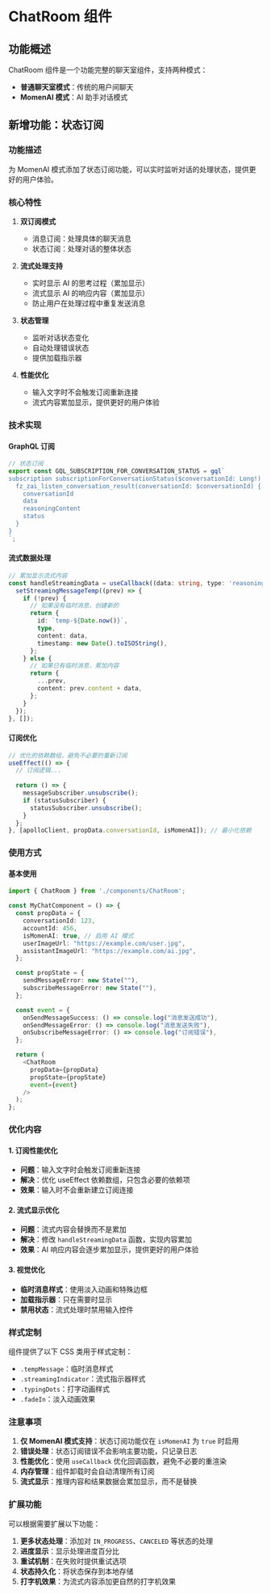 # ChatRoom 组件

## 功能概述

ChatRoom 组件是一个功能完整的聊天室组件，支持两种模式：
- **普通聊天室模式**：传统的用户间聊天
- **MomenAI 模式**：AI 助手对话模式

## 新增功能：状态订阅

### 功能描述

为 MomenAI 模式添加了状态订阅功能，可以实时监听对话的处理状态，提供更好的用户体验。

### 核心特性

1. **双订阅模式**
   - 消息订阅：处理具体的聊天消息
   - 状态订阅：处理对话的整体状态

2. **流式处理支持**
   - 实时显示 AI 的思考过程（累加显示）
   - 流式显示 AI 的响应内容（累加显示）
   - 防止用户在处理过程中重复发送消息

3. **状态管理**
   - 监听对话状态变化
   - 自动处理错误状态
   - 提供加载指示器

4. **性能优化**
   - 输入文字时不会触发订阅重新连接
   - 流式内容累加显示，提供更好的用户体验

### 技术实现

#### GraphQL 订阅

```typescript
// 状态订阅
export const GQL_SUBSCRIPTION_FOR_CONVERSATION_STATUS = gql`
subscription subscriptionForConversationStatus($conversationId: Long!) {
  fz_zai_listen_conversation_result(conversationId: $conversationId) {
    conversationId
    data
    reasoningContent
    status
  }
}
`;
```

#### 流式数据处理

```typescript
// 累加显示流式内容
const handleStreamingData = useCallback((data: string, type: 'reasoning' | 'result') => {
  setStreamingMessageTemp((prev) => {
    if (!prev) {
      // 如果没有临时消息，创建新的
      return {
        id: `temp-${Date.now()}`,
        type,
        content: data,
        timestamp: new Date().toISOString(),
      };
    } else {
      // 如果已有临时消息，累加内容
      return {
        ...prev,
        content: prev.content + data,
      };
    }
  });
}, []);
```

#### 订阅优化

```typescript
// 优化的依赖数组，避免不必要的重新订阅
useEffect(() => {
  // 订阅逻辑...
  
  return () => {
    messageSubscriber.unsubscribe();
    if (statusSubscriber) {
      statusSubscriber.unsubscribe();
    }
  };
}, [apolloClient, propData.conversationId, isMomenAI]); // 最小化依赖
```

### 使用方式

#### 基本使用

```typescript
import { ChatRoom } from './components/ChatRoom';

const MyChatComponent = () => {
  const propData = {
    conversationId: 123,
    accountId: 456,
    isMomenAI: true, // 启用 AI 模式
    userImageUrl: "https://example.com/user.jpg",
    assistantImageUrl: "https://example.com/ai.jpg",
  };

  const propState = {
    sendMessageError: new State(""),
    subscribeMessageError: new State(""),
  };

  const event = {
    onSendMessageSuccess: () => console.log("消息发送成功"),
    onSendMessageError: () => console.log("消息发送失败"),
    onSubscribeMessageError: () => console.log("订阅错误"),
  };

  return (
    <ChatRoom
      propData={propData}
      propState={propState}
      event={event}
    />
  );
};
```

### 优化内容

#### 1. 订阅性能优化
- **问题**：输入文字时会触发订阅重新连接
- **解决**：优化 useEffect 依赖数组，只包含必要的依赖项
- **效果**：输入时不会重新建立订阅连接

#### 2. 流式显示优化
- **问题**：流式内容会替换而不是累加
- **解决**：修改 `handleStreamingData` 函数，实现内容累加
- **效果**：AI 响应内容会逐步累加显示，提供更好的用户体验

#### 3. 视觉优化
- **临时消息样式**：使用淡入动画和特殊边框
- **加载指示器**：只在需要时显示
- **禁用状态**：流式处理时禁用输入控件

### 样式定制

组件提供了以下 CSS 类用于样式定制：

- `.tempMessage`：临时消息样式
- `.streamingIndicator`：流式指示器样式
- `.typingDots`：打字动画样式
- `.fadeIn`：淡入动画效果

### 注意事项

1. **仅 MomenAI 模式支持**：状态订阅功能仅在 `isMomenAI` 为 `true` 时启用
2. **错误处理**：状态订阅错误不会影响主要功能，只记录日志
3. **性能优化**：使用 `useCallback` 优化回调函数，避免不必要的重渲染
4. **内存管理**：组件卸载时会自动清理所有订阅
5. **流式显示**：推理内容和结果数据会累加显示，而不是替换

### 扩展功能

可以根据需要扩展以下功能：

1. **更多状态处理**：添加对 `IN_PROGRESS`、`CANCELED` 等状态的处理
2. **进度显示**：显示处理进度百分比
3. **重试机制**：在失败时提供重试选项
4. **状态持久化**：将状态保存到本地存储
5. **打字机效果**：为流式内容添加更自然的打字机效果 